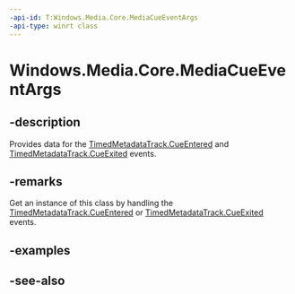 ```yaml
---
-api-id: T:Windows.Media.Core.MediaCueEventArgs
-api-type: winrt class
---
```


<!-- Class syntax.
public class MediaCueEventArgs : Windows.Media.Core.IMediaCueEventArgs
-->

# Windows.Media.Core.MediaCueEventArgs

## -description
Provides data for the [TimedMetadataTrack.CueEntered](timedmetadatatrack_cueentered.md) and [TimedMetadataTrack.CueExited](timedmetadatatrack_cueexited.md) events.

## -remarks
Get an instance of this class by handling the [TimedMetadataTrack.CueEntered](timedmetadatatrack_cueentered.md) or [TimedMetadataTrack.CueExited](timedmetadatatrack_cueexited.md) events.

## -examples

## -see-also
